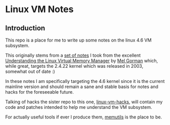 # Linux VM Notes

## Introduction

This repo is a place for me to write up some notes on the linux 4.6 VM subsystem.

This originally stems from a [set of notes][linux-gorman] I took from the excellent [Understanding the Linux Virtual Memory Manager][amazon-gorman] by [Mel Gorman][gorman] which, while great, targets the 2.4.22 kernel which was released in 2003, somewhat out of date :)

In these notes I am specifically targeting the 4.6 kernel since it is the current mainline version and should remain a sane and stable basis for notes and hacks for the foreseeable future.

Talking of hacks the sister repo to this one, [linux-vm-hacks][vm-hacks], will contain my code and patches intended to help me understand the VM subsystem.

For actually useful tools if ever I produce them, [memutils][memutils] is the place to be.

[linux-gorman]:https://github.com/lorenzo-stoakes/linux-gorman-book-notes
[amazon-gorman]:http://www.amazon.co.uk/Understanding-Virtual-Memory-Manager-Perens/dp/0131453483
[gorman]:http://www.csn.ul.ie/~mel/blog/
[vm-hacks]:https://github.com/lorenzo-stoakes/linux-vm-hacks
[memutils]:https://github.com/lorenzo-stoakes/memutils
